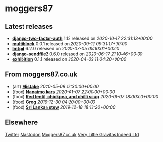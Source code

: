 
# moggers87

## Latest releases

- **<a href="https://pypi.org/project/django-two-factor-auth/">django-two-factor-auth</a>** 1.13 released on *2020-10-17 22:31:13+00:00*
- **<a href="https://pypi.org/project/multiblock/">multiblock</a>** 0.0.1 released on *2020-09-12 09:31:17+00:00*
- **<a href="https://pypi.org/project/lmtpd/">lmtpd</a>** 6.2.0 released on *2020-07-05 05:10:01+00:00*
- **<a href="https://pypi.org/project/django-sendfile2/">django-sendfile2</a>** 0.6.0 released on *2020-06-17 21:10:46+00:00*
- **<a href="https://pypi.org/project/exhibition/">exhibition</a>** 0.1.1 released on *2020-04-09 11:04:20+00:00*

## From moggers87.co.uk

- (art) **<a href="https://moggers87.co.uk/art/mistake">Mistake</a>** *2020-05-09 13:30:00+00:00*
- (food) **<a href="https://moggers87.co.uk/food/nanaimo-bars">Nanaimo&nbsp;bars</a>** *2020-01-07 22:00:00+00:00*
- (food) **<a href="https://moggers87.co.uk/food/lentil-chickpea-chilli-soup">Red lentil, chickpea, and chilli&nbsp;soup</a>** *2020-01-07 18:00:00+00:00*
- (food) **<a href="https://moggers87.co.uk/food/grog">Grog</a>** *2019-12-30 04:20:00+00:00*
- (food) **<a href="https://moggers87.co.uk/food/sri-lankan-braised-roots-stew">Sri Lankan&nbsp;stew</a>** *2019-12-18 18:12:20+00:00*

## Elsewhere

[Twitter](https://twitter.com/moggers87)
[Mastodon](https://mastodon.xyz/moggers87)
[Moggers87.co.uk](https://moggers87.co.uk)
[Very Little Gravitas Indeed Ltd](vlgi.space)
